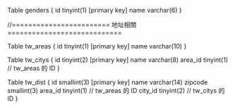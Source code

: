 Table genders {
  id tinyint(1) [primary key]
  name varchar(6)
}

//======================== 地址相關 ============================

Table tw_areas {
  id 	tinyint(1) [primary key]
  name varchar(10)
}

Table tw_citys {
  id 	tinyint(2) [primary key]
  name varchar(8)
  area_id tinyint(1) // tw_areas 的 ID
}

Table tw_dist {
  id 	smallint(3) [primary key]
  name varchar(14)
  zipcode smallint(3)
  area_id tinyint(1) // tw_areas 的 ID
  city_id tinyint(2) // tw_citys 的 ID
}